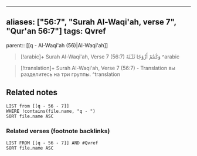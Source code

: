 
---
aliases: ["56:7", "Surah Al-Waqi'ah, verse 7", "Qur'an 56:7"]
tags: Qvref
---

parent:: [[q - Al-Waqi'ah (56)|Al-Waqi'ah]]

> [!arabic]+ Surah Al-Waqi'ah, Verse 7 (56:7)
> <span class="quran-arabic">وَكُنتُمْ أَزْوَٰجًا ثَلَـٰثَةً</span>
^arabic

> [!translation]+ Surah Al-Waqi'ah, Verse 7 (56:7) - Translation
> вы разделитесь на три группы.
^translation



## Related notes
```dataview
LIST from [[q - 56 - 7]]
WHERE !contains(file.name, "q - ")
SORT file.name ASC
```

### Related verses (footnote backlinks)
```dataview
LIST FROM [[q - 56 - 7]] AND #Qvref
SORT file.name ASC
```

